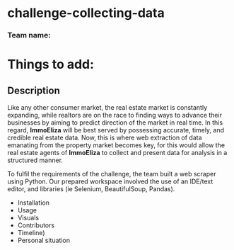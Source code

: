 # challenge-collecting-data

### Team name:

# Things to add:
## Description
Like any other consumer market, the real estate market is constantly expanding, while realtors are on the race to finding ways to advance their businesses by aiming to predict direction of the market in real time. In this regard, **ImmoEliza** will be best served by possessing accurate, timely, and credible real estate data. Now, this is where web extraction of data emanating from the property market becomes key, for this would allow the real estate agents of **ImmoEliza** to collect and present data for analysis in a structured manner. 

To fulfil the requirements of the challenge, the team built a web scraper using Python. Our prepared workspace involved the use of an IDE/text editor,  and libraries (ie Selenium, BeautifulSoup, Pandas). 

* Installation
* Usage
* Visuals
* Contributors
* Timeline)
* Personal situation
